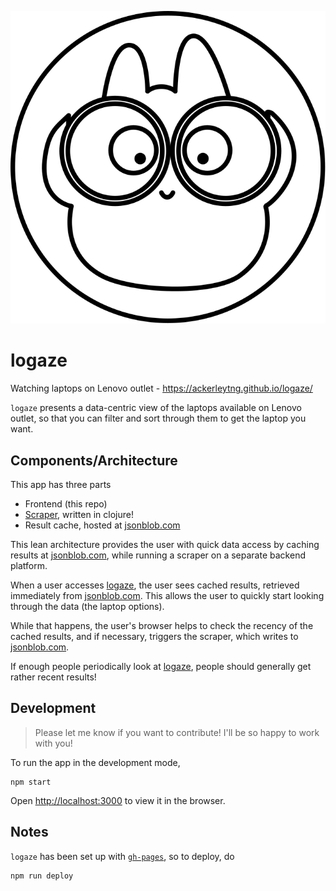 ![logo](./src/images/pouchie-bino.svg)

# logaze

Watching laptops on Lenovo outlet - https://ackerleytng.github.io/logaze/

`logaze` presents a data-centric view of the laptops available on Lenovo outlet, so that you can filter and sort through them to get the laptop you want.

## Components/Architecture

This app has three parts

+ Frontend (this repo)
+ [Scraper](https://github.com/ackerleytng/logaze-scraper), written in clojure!
+ Result cache, hosted at [jsonblob.com](https://jsonblob.com/)

This lean architecture provides the user with quick data access by caching results at [jsonblob.com](https://jsonblob.com/), while running a scraper on a separate backend platform.

When a user accesses [logaze](https://ackerleytng.github.io/logaze/), the user sees cached results, retrieved immediately from [jsonblob.com](https://jsonblob.com/). This allows the user to quickly start looking through the data (the laptop options).

While that happens, the user's browser helps to check the recency of the cached results, and if necessary, triggers the scraper, which writes to [jsonblob.com](https://jsonblob.com/).

If enough people periodically look at [logaze](https://ackerleytng.github.io/logaze/), people should generally get rather recent results!

## Development

> Please let me know if you want to contribute! I'll be so happy to work with you!

To run the app in the development mode,

```
npm start
```

Open [http://localhost:3000](http://localhost:3000) to view it in the browser.

## Notes

`logaze` has been set up with [`gh-pages`](https://github.com/tschaub/gh-pages), so to deploy, do

```
npm run deploy
```
